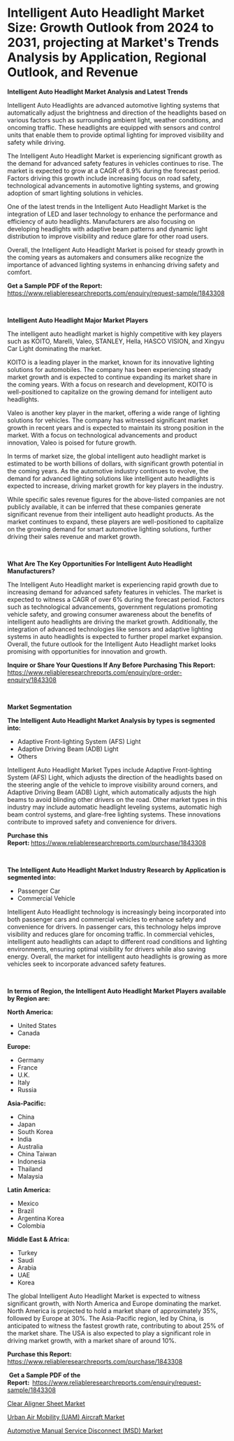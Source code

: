 <p><h1>Intelligent Auto Headlight Market Size: Growth Outlook from 2024 to 2031, projecting at Market's Trends Analysis by Application, Regional Outlook, and Revenue</h1></p><p><strong>Intelligent Auto Headlight Market Analysis and Latest Trends</strong></p>
<p><p>Intelligent Auto Headlights are advanced automotive lighting systems that automatically adjust the brightness and direction of the headlights based on various factors such as surrounding ambient light, weather conditions, and oncoming traffic. These headlights are equipped with sensors and control units that enable them to provide optimal lighting for improved visibility and safety while driving.</p><p>The Intelligent Auto Headlight Market is experiencing significant growth as the demand for advanced safety features in vehicles continues to rise. The market is expected to grow at a CAGR of 8.9% during the forecast period. Factors driving this growth include increasing focus on road safety, technological advancements in automotive lighting systems, and growing adoption of smart lighting solutions in vehicles.</p><p>One of the latest trends in the Intelligent Auto Headlight Market is the integration of LED and laser technology to enhance the performance and efficiency of auto headlights. Manufacturers are also focusing on developing headlights with adaptive beam patterns and dynamic light distribution to improve visibility and reduce glare for other road users.</p><p>Overall, the Intelligent Auto Headlight Market is poised for steady growth in the coming years as automakers and consumers alike recognize the importance of advanced lighting systems in enhancing driving safety and comfort.</p></p>
<p><strong>Get a Sample PDF of the Report:&nbsp;</strong> <a href="https://www.reliableresearchreports.com/enquiry/request-sample/1843308">https://www.reliableresearchreports.com/enquiry/request-sample/1843308</a></p>
<p>&nbsp;</p>
<p><strong>Intelligent Auto Headlight Major Market Players</strong></p>
<p><p>The intelligent auto headlight market is highly competitive with key players such as KOITO, Marelli, Valeo, STANLEY, Hella, HASCO VISION, and Xingyu Car Light dominating the market. </p><p>KOITO is a leading player in the market, known for its innovative lighting solutions for automobiles. The company has been experiencing steady market growth and is expected to continue expanding its market share in the coming years. With a focus on research and development, KOITO is well-positioned to capitalize on the growing demand for intelligent auto headlights.</p><p>Valeo is another key player in the market, offering a wide range of lighting solutions for vehicles. The company has witnessed significant market growth in recent years and is expected to maintain its strong position in the market. With a focus on technological advancements and product innovation, Valeo is poised for future growth.</p><p>In terms of market size, the global intelligent auto headlight market is estimated to be worth billions of dollars, with significant growth potential in the coming years. As the automotive industry continues to evolve, the demand for advanced lighting solutions like intelligent auto headlights is expected to increase, driving market growth for key players in the industry.</p><p>While specific sales revenue figures for the above-listed companies are not publicly available, it can be inferred that these companies generate significant revenue from their intelligent auto headlight products. As the market continues to expand, these players are well-positioned to capitalize on the growing demand for smart automotive lighting solutions, further driving their sales revenue and market growth.</p></p>
<p>&nbsp;</p>
<p><strong>What Are The Key Opportunities For Intelligent Auto Headlight Manufacturers?</strong></p>
<p><p>The Intelligent Auto Headlight market is experiencing rapid growth due to increasing demand for advanced safety features in vehicles. The market is expected to witness a CAGR of over 6% during the forecast period. Factors such as technological advancements, government regulations promoting vehicle safety, and growing consumer awareness about the benefits of intelligent auto headlights are driving the market growth. Additionally, the integration of advanced technologies like sensors and adaptive lighting systems in auto headlights is expected to further propel market expansion. Overall, the future outlook for the Intelligent Auto Headlight market looks promising with opportunities for innovation and growth.</p></p>
<p><strong>Inquire or Share Your Questions If Any Before Purchasing This Report:</strong> <a href="https://www.reliableresearchreports.com/enquiry/pre-order-enquiry/1843308">https://www.reliableresearchreports.com/enquiry/pre-order-enquiry/1843308</a></p>
<p>&nbsp;</p>
<p><strong>Market Segmentation</strong></p>
<p><strong>The Intelligent Auto Headlight Market Analysis by types is segmented into:</strong></p>
<p><ul><li>Adaptive Front-lighting System (AFS) Light</li><li>Adaptive Driving Beam (ADB) Light</li><li>Others</li></ul></p>
<p><p>Intelligent Auto Headlight Market Types include Adaptive Front-lighting System (AFS) Light, which adjusts the direction of the headlights based on the steering angle of the vehicle to improve visibility around corners, and Adaptive Driving Beam (ADB) Light, which automatically adjusts the high beams to avoid blinding other drivers on the road. Other market types in this industry may include automatic headlight leveling systems, automatic high beam control systems, and glare-free lighting systems. These innovations contribute to improved safety and convenience for drivers.</p></p>
<p><strong>Purchase this Report:&nbsp;</strong><a href="https://www.reliableresearchreports.com/purchase/1843308">https://www.reliableresearchreports.com/purchase/1843308</a></p>
<p>&nbsp;</p>
<p><strong>The Intelligent Auto Headlight Market Industry Research by Application is segmented into:</strong></p>
<p><ul><li>Passenger Car</li><li>Commercial Vehicle</li></ul></p>
<p><p>Intelligent Auto Headlight technology is increasingly being incorporated into both passenger cars and commercial vehicles to enhance safety and convenience for drivers. In passenger cars, this technology helps improve visibility and reduces glare for oncoming traffic. In commercial vehicles, intelligent auto headlights can adapt to different road conditions and lighting environments, ensuring optimal visibility for drivers while also saving energy. Overall, the market for intelligent auto headlights is growing as more vehicles seek to incorporate advanced safety features.</p></p>
<p>&nbsp;</p>
<p><strong>In terms of Region, the Intelligent Auto Headlight Market Players available by Region are:</strong></p>
<p>
    <p> <strong> North America: </strong>
        <ul>
            <li>United States</li>
            <li>Canada</li>
        </ul>
        </p> 
    <p> <strong> Europe: </strong>
        <ul>
            <li>Germany</li>
            <li>France</li>
            <li>U.K.</li>
            <li>Italy</li>
            <li>Russia</li>
        </ul>
        </p> 
    <p> <strong> Asia-Pacific: </strong>
        <ul>
            <li>China</li>
            <li>Japan</li>
            <li>South Korea</li>
            <li>India</li>
            <li>Australia</li>
            <li>China Taiwan</li>
            <li>Indonesia</li>
            <li>Thailand</li>
            <li>Malaysia</li>
        </ul>
        </p> 
    <p> <strong> Latin America: </strong>
        <ul>
            <li>Mexico</li>
            <li>Brazil</li>
            <li>Argentina Korea</li>
            <li>Colombia</li>
        </ul>
        </p> 
    <p> <strong> Middle East & Africa: </strong>
        <ul>
            <li>Turkey</li>
            <li>Saudi</li>
            <li>Arabia</li>
            <li>UAE</li>
            <li>Korea</li>
        </ul>
    </p>
    </p>
<p><p>The global Intelligent Auto Headlight Market is expected to witness significant growth, with North America and Europe dominating the market. North America is projected to hold a market share of approximately 35%, followed by Europe at 30%. The Asia-Pacific region, led by China, is anticipated to witness the fastest growth rate, contributing to about 25% of the market share. The USA is also expected to play a significant role in driving market growth, with a market share of around 10%.</p></p>
<p><strong>Purchase this Report: </strong><a href="https://www.reliableresearchreports.com/purchase/1843308">https://www.reliableresearchreports.com/purchase/1843308</a></p>
<p>&nbsp;<strong>Get a Sample PDF of the Report:&nbsp;&nbsp;</strong><a href="https://www.reliableresearchreports.com/enquiry/request-sample/1843308">https://www.reliableresearchreports.com/enquiry/request-sample/1843308</a></p>
<p><strong></strong></p>
<p><p><a href="https://view.publitas.com/reportprime-1/clear-aligner-sheet-market-provides-a-comprehensive-analysis-including-a-macro-overview-of-the-market-as-well-as-micro-details-such-as-market-size-and-competitive-landscape/">Clear Aligner Sheet Market</a></p><p><a href="https://view.publitas.com/reportprime-1/urban-air-mobility-uam-aircraft-market-size-and-examines-its-market-scope-with-a-primary-focus-on-growth-opportunities-and-forecasted-trends-spanning-from-2023-to-2030/">Urban Air Mobility (UAM) Aircraft Market</a></p><p><a href="https://view.publitas.com/reportprime-1/automotive-manual-service-disconnect-msd-market-size-and-growth-market-segmentation-regional-and-country-breakdowns-and-market-trends-for-period-from-2023-2030/">Automotive Manual Service Disconnect (MSD) Market</a></p></p>